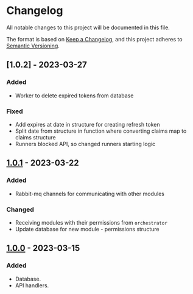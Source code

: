 # Changelog

All notable changes to this project will be documented in this file.

The format is based on [Keep a Changelog](https://keepachangelog.com/en/1.0.0/),
and this project adheres to [Semantic Versioning](https://semver.org/spec/v2.0.0.html).

## [1.0.2] - 2023-03-27

### Added

- Worker to delete expired tokens from database

### Fixed

- Add expires at date in structure for creating refresh token
- Split date from structure in function where converting claims map to claims structure
- Runners blocked API, so changed runners starting logic

## [1.0.1] - 2023-03-22

### Added

- Rabbit-mq channels for communicating with other modules

### Changed

- Receiving modules with their permissions from `orchestrator`
- Update database for new module - permissions structure

## [1.0.0] - 2023-03-15

### Added

- Database.
- API handlers.


[1.0.0]: https://gitlab.com/distributed_lab/acs/auth
[1.0.1]: https://gitlab.com/distributed_lab/acs/auth/-/compare/main...feature/dynamic_roles

